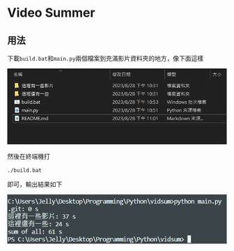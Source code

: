 # Video Summer

## 用法

下載`build.bat`和`main.py`兩個檔案到充滿影片資料夾的地方，像下面這樣

![](example.png)

然後在終端機打

    ./build.bat

即可，輸出結果如下

![](output.png)